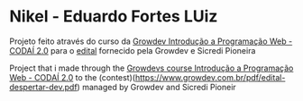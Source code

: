 # Nikel - Eduardo Fortes LUiz

Projeto feito através do curso da [Growdev Introdução a Programação Web - CODAÍ 2.0](https://plataforma.growdev.com.br/)  para o [edital](https://www.growdev.com.br/pdf/edital-despertar-dev.pdf)
fornecido pela Growdev e Sicredi Pioneira

Project that i made through the [Growdevs course Introdução a Programação Web - CODAÍ 2.0](https://plataforma.growdev.com.br/) to the (contest)(https://www.growdev.com.br/pdf/edital-despertar-dev.pdf)
managed by Growdev and Sicredi Pioneir

